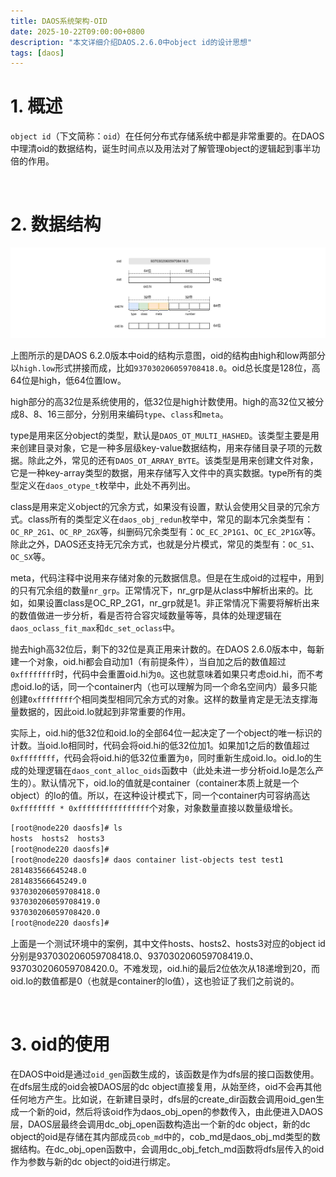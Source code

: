 ```yaml
---
title: DAOS系统架构-OID
date: 2025-10-22T09:00:00+0800
description: "本文详细介绍DAOS.2.6.0中object id的设计思想"
tags: [daos]
---
```


# 1. 概述
`object id`（下文简称：`oid`）在任何分布式存储系统中都是非常重要的。在DAOS中理清oid的数据结构，诞生时间点以及用法对了解管理object的逻辑起到事半功倍的作用。

&nbsp;
&nbsp;
# 2. 数据结构
![oid](https://raw.githubusercontent.com/henglgh/articles/main/static/images/oid.png)

上图所示的是DAOS 6.2.0版本中oid的结构示意图，oid的结构由high和low两部分以`high.low`形式拼接而成，比如`937030206059708418.0`。oid总长度是128位，高64位是high，低64位置low。

high部分的高32位是系统使用的，低32位是high计数使用。high的高32位又被分成8、8、16三部分，分别用来编码`type`、`class`和`meta`。

type是用来区分object的类型，默认是`DAOS_OT_MULTI_HASHED`。该类型主要是用来创建目录对象，它是一种多层级key-value数据结构，用来存储目录子项的元数据。除此之外，常见的还有`DAOS_OT_ARRAY_BYTE`。该类型是用来创建文件对象，它是一种key-array类型的数据，用来存储写入文件中的真实数据。type所有的类型定义在`daos_otype_t`枚举中，此处不再列出。

class是用来定义object的冗余方式，如果没有设置，默认会使用父目录的冗余方式。class所有的类型定义在`daos_obj_redun`枚举中，常见的副本冗余类型有：`OC_RP_2G1`、`OC_RP_2GX`等，纠删码冗余类型有：`OC_EC_2P1G1`、`OC_EC_2P1GX`等。除此之外，DAOS还支持无冗余方式，也就是分片模式，常见的类型有：`OC_S1`、`OC_SX`等。

meta，代码注释中说用来存储对象的元数据信息。但是在生成oid的过程中，用到的只有冗余组的数量`nr_grp`。正常情况下，nr_grp是从class中解析出来的。比如，如果设置class是OC_RP_2G1，nr_grp就是1。非正常情况下需要将解析出来的数值做进一步分析，看是否符合容灾域数量等等，具体的处理逻辑在`daos_oclass_fit_max`和`dc_set_oclass`中。

抛去high高32位后，剩下的32位是真正用来计数的。在DAOS 2.6.0版本中，每新建一个对象，oid.hi都会自动加1（有前提条件），当自加之后的数值超过`0xffffffff`时，代码中会重置oid.hi为`0`。这也就意味着如果只考虑oid.hi，而不考虑oid.lo的话，同一个container内（也可以理解为同一个命名空间内）最多只能创建`0xffffffff`个相同类型相同冗余方式的对象。这样的数量肯定是无法支撑海量数据的，因此oid.lo就起到非常重要的作用。

实际上，oid.hi的低32位和oid.lo的全部64位一起决定了一个object的唯一标识的计数。当oid.lo相同时，代码会将oid.hi的低32位加1。如果加1之后的数值超过`0xffffffff`，代码会将oid.hi的低32位重置为`0`，同时重新生成oid.lo。oid.lo的生成的处理逻辑在`daos_cont_alloc_oids`函数中（此处未进一步分析oid.lo是怎么产生的）。默认情况下，oid.lo的值就是container（container本质上就是一个object）的lo的值。所以，在这种设计模式下，同一个container内可容纳高达`0xffffffff * 0xffffffffffffffff`个对象，对象数量直接以数量级增长。

```bash
[root@node220 daosfs]# ls
hosts  hosts2  hosts3
[root@node220 daosfs]#
[root@node220 daosfs]# daos container list-objects test test1
281483566645248.0
281483566645249.0
937030206059708418.0
937030206059708419.0
937030206059708420.0
[root@node220 daosfs]#
```
上面是一个测试环境中的案例，其中文件hosts、hosts2、hosts3对应的object id分别是937030206059708418.0、937030206059708419.0、937030206059708420.0。不难发现，oid.hi的最后2位依次从18递增到20，而oid.lo的数值都是0（也就是container的lo值），这也验证了我们之前说的。

&nbsp;
&nbsp;
# 3. oid的使用
在DAOS中oid是通过`oid_gen`函数生成的，该函数是作为dfs层的接口函数使用。在dfs层生成的oid会被DAOS层的dc object直接复用，从始至终，oid不会再其他任何地方产生。比如说，在新建目录时，dfs层的create_dir函数会调用oid_gen生成一个新的oid，然后将该oid作为daos_obj_open的参数传入，由此便进入DAOS层，DAOS层最终会调用dc_obj_open函数构造出一个新的dc object，新的dc object的oid是存储在其内部成员`cob_md`中的，cob_md是daos_obj_md类型的数据结构。在dc_obj_open函数中，会调用dc_obj_fetch_md函数将dfs层传入的oid作为参数与新的dc object的oid进行绑定。